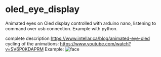 # oled_eye_display
Animated eyes on Oled display controlled with arduino nano, listening to command over usb connection.  Example with python.

complete description
  https://www.intellar.ca/blog/animated-eye-oled
cycling of the animations:
  https://www.youtube.com/watch?v=SV6P0KDAPRM
Example:
![face](https://github.com/intellar/oled_eye_display/assets/120540765/df08cd13-18a7-4cb7-ba06-3e5da848b927)







